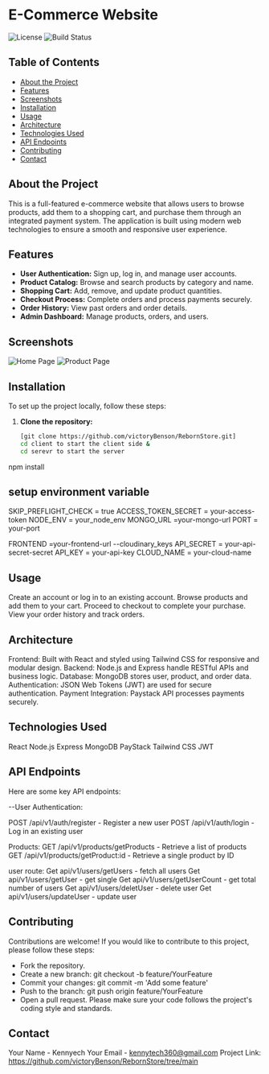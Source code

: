 # E-Commerce Website

![License](https://img.shields.io/badge/license-MIT-blue.svg)
![Build Status](https://img.shields.io/badge/build-passing-brightgreen.svg)

## Table of Contents
- [About the Project](#about-the-project)
- [Features](#features)
- [Screenshots](#screenshots)
- [Installation](#installation)
- [Usage](#usage)
- [Architecture](#architecture)
- [Technologies Used](#technologies-used)
- [API Endpoints](#api-endpoints)
- [Contributing](#contributing)
- [Contact](#contact)

## About the Project

This is a full-featured e-commerce website that allows users to browse products, add them to a shopping cart, and purchase them through an integrated payment system. The application is built using modern web technologies to ensure a smooth and responsive user experience.

## Features

- **User Authentication:** Sign up, log in, and manage user accounts.
- **Product Catalog:** Browse and search products by category and name.
- **Shopping Cart:** Add, remove, and update product quantities.
- **Checkout Process:** Complete orders and process payments securely.
- **Order History:** View past orders and order details.
- **Admin Dashboard:** Manage products, orders, and users.

## Screenshots

![Home Page](path/to/homepage-screenshot.png)
![Product Page](path/to/product-page-screenshot.png)

## Installation

To set up the project locally, follow these steps:

1. **Clone the repository:**

   ```bash
   [git clone https://github.com/victoryBenson/RebornStore.git]
   cd client to start the client side &
   cd serevr to start the server
npm install

## setup environment variable
SKIP_PREFLIGHT_CHECK = true
ACCESS_TOKEN_SECRET = your-access-token
NODE_ENV = your_node_env
MONGO_URL =your-mongo-url
PORT = your-port

FRONTEND =your-frontend-url
 --cloudinary_keys
API_SECRET = your-api-secret-secret
API_KEY = your-api-key
CLOUD_NAME = your-cloud-name

## Usage
Create an account or log in to an existing account.
Browse products and add them to your cart.
Proceed to checkout to complete your purchase.
View your order history and track orders.


## Architecture
Frontend: Built with React and styled using Tailwind CSS for responsive and modular design.
Backend: Node.js and Express handle RESTful APIs and business logic.
Database: MongoDB stores user, product, and order data.
Authentication: JSON Web Tokens (JWT) are used for secure authentication.
Payment Integration: Paystack API processes payments securely.


## Technologies Used
React
Node.js
Express
MongoDB
PayStack
Tailwind CSS
JWT


## API Endpoints
Here are some key API endpoints:

--User Authentication:

POST /api/v1/auth/register - Register a new user
POST /api/v1/auth/login - Log in an existing user

Products:
GET /api/v1/products/getProducts - Retrieve a list of products
GET /api/v1/products/getProduct:id - Retrieve a single product by ID

user route:
Get api/v1/users/getUsers - fetch all users
Get api/v1/users/getUser - get single
Get api/v1/users/getUserCount - get total number of users
Get api/v1/users/deletUser - delete user
Get api/v1/users/updateUser - update user

## Contributing
Contributions are welcome! If you would like to contribute to this project, please follow these steps:
- Fork the repository.
- Create a new branch: git checkout -b feature/YourFeature
- Commit your changes: git commit -m 'Add some feature'
- Push to the branch: git push origin feature/YourFeature
- Open a pull request.
Please make sure your code follows the project's coding style and standards.


## Contact
Your Name - Kennyech
Your Email - kennytech360@gmail.com
Project Link: https://github.com/victoryBenson/RebornStore/tree/main
